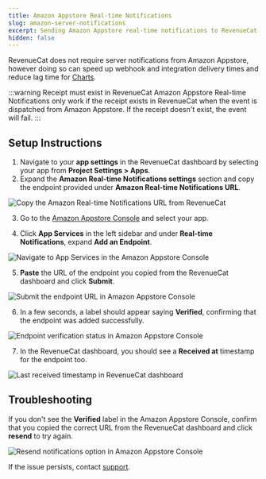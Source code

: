 ```yaml
---
title: Amazon Appstore Real-time Notifications
slug: amazon-server-notifications
excerpt: Sending Amazon Appstore real-time notifications to RevenueCat
hidden: false
---
```


RevenueCat does not require server notifications from Amazon Appstore, however doing so can speed up webhook and integration delivery times and reduce lag time for [Charts](/dashboard-and-metrics/charts).

:::warning Receipt must exist in RevenueCat
Amazon Appstore Real-time Notifications only work if the receipt exists in RevenueCat when the event is dispatched from Amazon Appstore. If the receipt doesn't exist, the event will fail.
:::

## Setup Instructions

1. Navigate to your **app settings** in the RevenueCat dashboard by selecting your app from **Project Settings > Apps**.
2. Expand the **Amazon Real-time Notifications settings** section and copy the endpoint provided under **Amazon Real-time Notifications URL**.

![Copy the Amazon Real-time Notifications URL from RevenueCat](/images/amazon/amazon_s2s_copy_url.png "Copy the Amazon Real-time Notifications URL from RevenueCat")

3. Go to the [Amazon Appstore Console](https://developer.amazon.com/apps-and-games/console/apps/list.html) and select your app.

4. Click **App Services** in the left sidebar and under **Real-time Notifications**, expand **Add an Endpoint**.

![Navigate to App Services in the Amazon Appstore Console](/images/amazon/amazon_s2s_appstore_menu.png "Navigate to App Services in the Amazon Appstore Console")

5. **Paste** the URL of the endpoint you copied from the RevenueCat dashboard and click **Submit**.

![Submit the endpoint URL in Amazon Appstore Console](/images/amazon/amazon_s2s_appstore_submit_url.png "Submit the endpoint URL in Amazon Appstore Console")

6. In a few seconds, a label should appear saying **Verified**, confirming that the endpoint was added successfully.

![Endpoint verification status in Amazon Appstore Console](/images/amazon/amazon_s2s_appstore_verified.png "Endpoint verification status in Amazon Appstore Console")

7. In the RevenueCat dashboard, you should see a **Received at** timestamp for the endpoint too.

![Last received timestamp in RevenueCat dashboard](/images/amazon/amazon_s2s_last_received_at.png "Last received timestamp in RevenueCat dashboard")

## Troubleshooting

If you don't see the **Verified** label in the Amazon Appstore Console, confirm that you copied the correct URL from the RevenueCat dashboard and click **resend** to try again.

![Resend notifications option in Amazon Appstore Console](/images/amazon/amazon_s2s_appstore_resend.png "Resend notifications option in Amazon Appstore Console")

If the issue persists, contact [support](https://app.revenuecat.com/settings/support).
